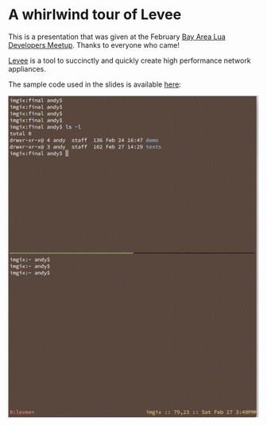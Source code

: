 # A whirlwind tour of Levee

This is a presentation that was given at the February [Bay Area Lua Developers
Meetup](http://www.meetup.com/lua-devs/). Thanks to everyone who came!

[Levee](https://github.com/imgix/levee) is a tool to succinctly and quickly
create high performance network appliances.

The sample code used in the slides is available [here](https://github.com/cablehead/Talks.Levee.A-Whirlwind-Tour/tree/gh-pages/samples):

![Sample](https://raw.githubusercontent.com/cablehead/Talks.Levee.A-Whirlwind-Tour/gh-pages/sample.gif)

